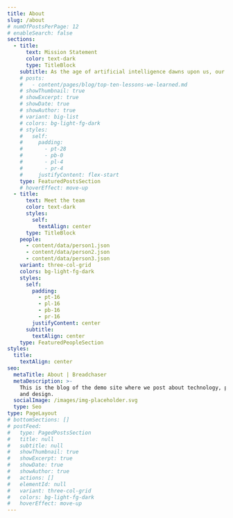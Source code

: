 ```yaml
---
title: About
slug: /about
# numOfPostsPerPage: 12
# enableSearch: false
sections:
  - title:
      text: Mission Statement
      color: text-dark
      type: TitleBlock
    subtitle: As the age of artificial intelligence dawns upon us, our way of life must evolve alongside the technology that sustains it. Gone are the days of switching between tabs and windows to copy and paste the information needed to apply, network, and interview in the professional world. We imagine a new, highly customziable, and intuitively personal way to immerse yourself in the job market. Our Chrome extension aims to harness the power of AI to simplify the process of employer/applicant interaction and enahnce the way you present your full potential to the available markets. We believe that our product will benefit job seekers, recruiters, hiring managers, those who are just casual browsing for opportunities, and those who are aiming to expand their network.
    # posts:
    #   - content/pages/blog/top-ten-lessons-we-learned.md
    # showThumbnail: true
    # showExcerpt: true
    # showDate: true
    # showAuthor: true
    # variant: big-list
    # colors: bg-light-fg-dark
    # styles:
    #   self:
    #     padding:
    #       - pt-28
    #       - pb-0
    #       - pl-4
    #       - pr-4
    #     justifyContent: flex-start
    type: FeaturedPostsSection
    # hoverEffect: move-up
  - title:
      text: Meet the team
      color: text-dark
      styles:
        self:
          textAlign: center
      type: TitleBlock
    people:
      - content/data/person1.json
      - content/data/person2.json
      - content/data/person3.json
    variant: three-col-grid
    colors: bg-light-fg-dark
    styles:
      self:
        padding:
          - pt-16
          - pl-16
          - pb-16
          - pr-16
        justifyContent: center
      subtitle:
        textAlign: center
    type: FeaturedPeopleSection
styles:
  title:
    textAlign: center
seo:
  metaTitle: About | Breadchaser
  metaDescription: >-
    This is the blog of the demo site where we post about technology, product,
    and design.
  socialImage: /images/img-placeholder.svg
  type: Seo
type: PageLayout
# bottomSections: []
# postFeed:
#   type: PagedPostsSection
#   title: null
#   subtitle: null
#   showThumbnail: true
#   showExcerpt: true
#   showDate: true
#   showAuthor: true
#   actions: []
#   elementId: null
#   variant: three-col-grid
#   colors: bg-light-fg-dark
#   hoverEffect: move-up
---
```

